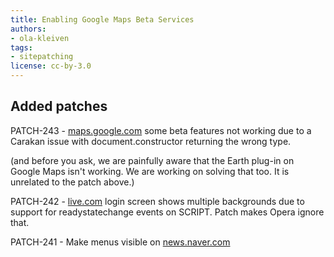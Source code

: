 ```yaml
---
title: Enabling Google Maps Beta Services
authors:
- ola-kleiven
tags:
- sitepatching
license: cc-by-3.0
---
```


## Added patches

PATCH-243 - <a href="http://maps.google.com" target="_blank">maps.google.com</a> some beta features not working due to a Carakan issue with document.constructor returning the wrong type.

(and before you ask, we are painfully aware that the Earth plug-in on Google Maps isn&#39;t working. We are working on solving that too. It is unrelated to the patch above.)

PATCH-242 - <a href="http://mail.live.com" target="_blank">live.com</a> login screen shows multiple backgrounds due to support for readystatechange events on SCRIPT. Patch makes Opera ignore that.

PATCH-241 - Make menus visible on <a href="http://news.naver.com/" target="_blank">news.naver.com</a>


